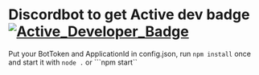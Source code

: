 # Discordbot to get Active dev badge [![Active_Developer_Badge](https://cdn3.emoji.gg/emojis/7011-active-developer-badge.png)](https://emoji.gg/emoji/7011-active-developer-badge)

Put your BotToken and ApplicationId in config.json, run ``npm install`` once and start it with ``node .`` or ```npm start``